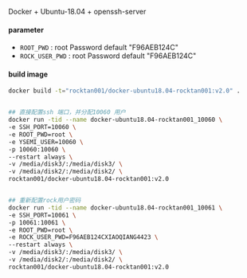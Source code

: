 Docker + Ubuntu-18.04 + openssh-server

#### parameter

* `ROOT_PWD` : root Password   default "F96AEB124C"
* `ROCK_USER_PWD` : root Password   default "F96AEB124C"


#### build image

```bash
docker build -t="rocktan001/docker-ubuntu18.04-rocktan001:v2.0" .


## 直接配置ssh 端口，并分配10060 用户
docker run -tid --name docker-ubuntu18.04-rocktan001_10060 \
-e SSH_PORT=10060 \
-e ROOT_PWD=root \
-e YSEMI_USER=10060 \
-p 10060:10060 \
--restart always \
-v /media/disk3/:/media/disk3/ \
-v /media/disk2/:/media/disk2/ \
rocktan001/docker-ubuntu18.04-rocktan001:v2.0


## 重新配置rock用户密码
docker run -tid --name docker-ubuntu18.04-rocktan001_10061 \
-e SSH_PORT=10061 \
-p 10061:10061 \
-e ROOT_PWD=root \
-e ROCK_USER_PWD=F96AEB124CXIAOQIANG4423 \
--restart always \
-v /media/disk3/:/media/disk3/ \
-v /media/disk2/:/media/disk2/ \
rocktan001/docker-ubuntu18.04-rocktan001:v2.0

```

